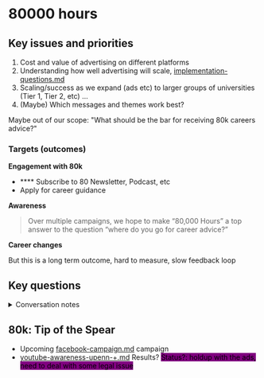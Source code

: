 # 80000 hours

## Key issues and priorities

1. Cost and value of advertising on different platforms
2. &#x20;Understanding how well advertising will scale, [implementation-questions.md](../../core-knowledge-base/marketing-implementation-and-practical-tips/implementation-questions.md "mention")
3. Scaling/success as we expand (ads etc) to larger groups of universities (Tier 1, Tier 2, etc) ...&#x20;
4. (Maybe) Which messages and themes work best? &#x20;

Maybe out of our scope: "What should be the bar for receiving 80k careers advice?"

### Targets (outcomes)

**Engagement with 80k**

* &#x20;**** Subscribe to 80 Newsletter, Podcast, etc
* Apply for career guidance

**Awareness**&#x20;

> Over multiple campaigns, we hope to make “80,000 Hours” a top answer to the question “where do you go for career advice?”

**Career changes**

But this is a long term outcome, hard to measure, slow feedback loop



## Key questions&#x20;



<details>

<summary>Conversation notes</summary>

'What messages should we be testing'?

</details>

## 80k: Tip of the Spear

* Upcoming [facebook-campaign.md](facebook-campaign.md "mention") campaign
* [youtube-awareness-upenn-+.md](youtube-awareness-upenn-+.md "mention") Results? <mark style="background-color:purple;">Status?: holdup with the ads, need to deal with some legal issue</mark>

